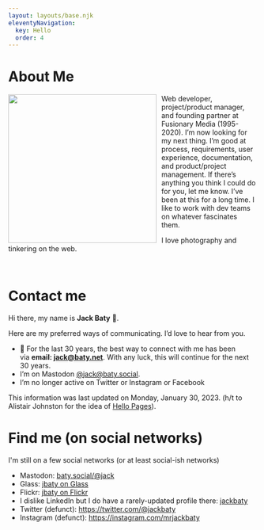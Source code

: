 ```yaml
---
layout: layouts/base.njk
eleventyNavigation:
  key: Hello
  order: 4
---
```


# About Me

<img style="float:left;padding-right:10px;" width="300" src="/img/self-portrait-with-m3-768x960.jpg">

Web developer, project/product manager, and founding partner at Fusionary Media (1995-2020). I’m now looking for my next thing. I’m good at process, requirements, user experience, documentation, and product/project management. If there’s anything you think I could do for you, let me know. I’ve been at this for a long time. I like to work with dev teams on whatever fascinates them.

I love photography and tinkering on the web.

<br clear="all">

# Contact me

Hi there, my name is **Jack Baty** 👋.

Here are my preferred ways of communicating. I’d love to hear from you.

*   💌 For the last 30 years, the best way to connect with me has been via **email: [jack@baty.net](mailto:jack@baty.net)**. With any luck, this will continue for the next 30 years.
*   I’m on Mastodon [@jack@baty.social](https://baty.social/@jack).
*   I’m no longer active on Twitter or Instagram or Facebook

This information was last updated on Monday, January 30, 2023. (h/t to Alistair Johnston for the idea of [Hello Pages](https://alastairjohnston.com/introducing-hello-pages/)).

# Find me (on social networks)

I'm still on a few social networks (or at least social-ish networks)

* Mastodon: [baty.social/@jack](https://baty.social/@jack)
* Glass: [jbaty on Glass](https://glass.photo/jbaty)
* Flickr: [jbaty on Flickr](https://flickr.com/photos/jbaty)
* I dislike LinkedIn but I do have a rarely-updated profile there: [jackbaty](https://www.linkedin.com/in/jackbaty/)
* Twitter (defunct): https://twitter.com/@jackbaty
* Instagram (defunct): https://instagram.com/mrjackbaty
